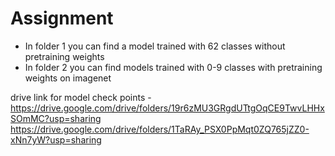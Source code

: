 # Assignment
- In folder 1 you can find a model trained with 62 classes without pretraining weights
- In folder 2 you can find models trained with 0-9 classes with pretraining weights on imagenet

drive link for model check points - https://drive.google.com/drive/folders/19r6zMU3GRgdUTtgOqCE9TwvLHHxSOmMC?usp=sharing
                                    https://drive.google.com/drive/folders/1TaRAy_PSX0PpMqt0ZQ765jZZ0-xNn7yW?usp=sharing

